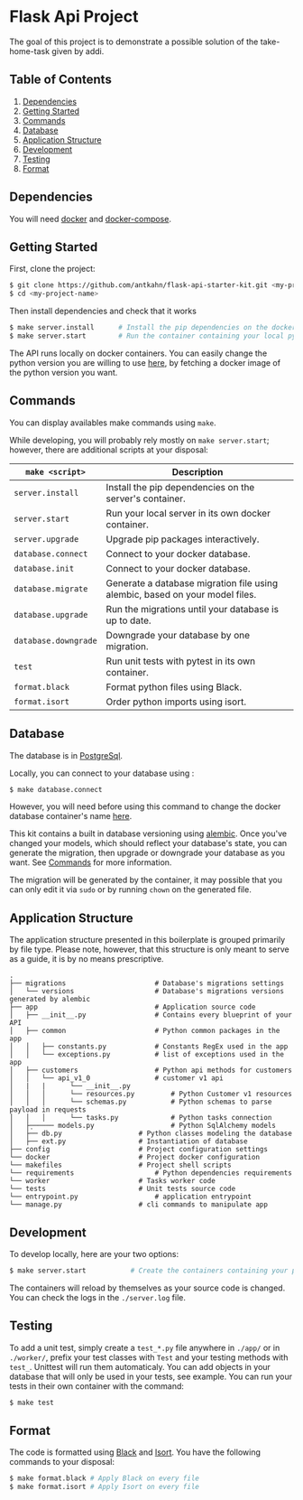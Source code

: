 # Flask Api Project 
The goal of this project is to demonstrate a possible solution of the take-home-task given by addi.


## Table of Contents

1. [Dependencies](#dependencies)
1. [Getting Started](#getting-started)
1. [Commands](#commands)
1. [Database](#database)
1. [Application Structure](#application-structure)
1. [Development](#development)
1. [Testing](#testing)
1. [Format](#format)

## Dependencies

You will need [docker](https://docs.docker.com/engine/installation/) and [docker-compose](https://docs.docker.com/compose/install/).

## Getting Started

First, clone the project:

```bash
$ git clone https://github.com/antkahn/flask-api-starter-kit.git <my-project-name>
$ cd <my-project-name>
```

Then install dependencies and check that it works

```bash
$ make server.install      # Install the pip dependencies on the docker container
$ make server.start        # Run the container containing your local python server
```

The API runs locally on docker containers. You can easily change the python version you are willing to use [here](https://github.com/antkahn/flask-api-starter-kit/blob/master/docker-compose.yml#L4), by fetching a docker image of the python version you want.

## Commands

You can display availables make commands using `make`.

While developing, you will probably rely mostly on `make server.start`; however, there are additional scripts at your disposal:

| `make <script>`      | Description                                                                  |
| -------------------- | ---------------------------------------------------------------------------- |
| `server.install`     | Install the pip dependencies on the server's container.                      |
| `server.start`       | Run your local server in its own docker container.                           |
| `server.upgrade`     | Upgrade pip packages interactively.                                          |
| `database.connect`   | Connect to your docker database.                                             |
| `database.init`      | Connect to your docker database.                                             |
| `database.migrate`   | Generate a database migration file using alembic, based on your model files. |
| `database.upgrade`   | Run the migrations until your database is up to date.                        |
| `database.downgrade` | Downgrade your database by one migration.                                    |
| `test`               | Run unit tests with pytest in its own container.                             |
| `format.black`       | Format python files using Black.                                             |
| `format.isort`       | Order python imports using isort.                                            |

## Database

The database is in [PostgreSql](https://www.postgresql.org/).

Locally, you can connect to your database using :

```bash
$ make database.connect
```

However, you will need before using this command to change the docker database container's name [here](https://github.com/antkahn/flask-api-starter-kit/blob/master/package.json#L6).

This kit contains a built in database versioning using [alembic](https://pypi.python.org/pypi/alembic).
Once you've changed your models, which should reflect your database's state, you can generate the migration, then upgrade or downgrade your database as you want. See [Commands](#commands) for more information.

The migration will be generated by the container, it may possible that you can only edit it via `sudo` or by running `chown` on the generated file.

## Application Structure

The application structure presented in this boilerplate is grouped primarily by file type. Please note, however, that this structure is only meant to serve as a guide, it is by no means prescriptive.

```
.
├── migrations               		# Database's migrations settings
│   └── versions             		# Database's migrations versions generated by alembic
├── app                      		# Application source code
│   ├── __init__.py          		# Contains every blueprint of your API
│   ├── common               		# Python common packages in the app
│   │   ├── constants.py     		# Constants RegEx used in the app
│   │   └── exceptions.py    		# list of exceptions used in the app
│   ├── customers            		# Python api methods for customers
│   │   └── api_v1_0         		# customer v1 api 
│   |   |      └── __init__.py
│   │   │      └── resources.py         # Python Customer v1 resources
│   │   │      └── schemas.py           # Python schemas to parse payload in requests 
│   │   │      └── tasks.py             # Python tasks connection 
│   ├̣̣────── models.py                   # Python SqlAlchemy models 
│   ├── db.py         			# Python classes modeling the database
│   ├── ext.py        			# Instantiation of database
├── config            			# Project configuration settings
└── docker              		# Project docker configuration
└── makefiles              		# Project shell scripts  
└── requirements              		# Python dependencies requirements 
└── worker              		# Tasks worker code
└── tests              			# Unit tests source code
└── entrypoint.py              		# application entrypoint
└── manage.py              		# cli commands to manipulate app
```

## Development

To develop locally, here are your two options:

```bash
$ make server.start           # Create the containers containing your python server in your terminal
```

The containers will reload by themselves as your source code is changed.
You can check the logs in the `./server.log` file.

## Testing

To add a unit test, simply create a `test_*.py` file anywhere in `./app/` or in `./worker/`, prefix your test classes with `Test` and your testing methods with `test_`. Unittest will run them automaticaly.
You can add objects in your database that will only be used in your tests, see example.
You can run your tests in their own container with the command:

```bash
$ make test
```

## Format

The code is formatted using [Black](https://github.com/python/black) and [Isort](https://pypi.org/project/isort/). You have the following commands to your disposal:

```bash
$ make format.black # Apply Black on every file
$ make format.isort # Apply Isort on every file
```

